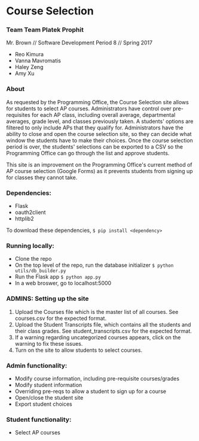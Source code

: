 # Course Selection
### Team Team Platek Prophit
Mr. Brown // Software Development Period 8 // Spring 2017
* Reo Kimura 
* Vanna Mavromatis
* Haley Zeng
* Amy Xu

### About
As requested by the Programming Office, the Course Selection site allows for students to select AP courses. Administrators have control over pre-requisites for each AP class, including overall average, departmental averages, grade level, and classes previously taken. A students' options are filtered to only include APs that they qualify for. Administrators have the ability to close and open the course selection site, so they can decide what window the students have to make their choices. Once the course selection period is over, the students' selections can be exported to a CSV so the Programming Office can go through the list and approve students.

This site is an improvement on the Programming Office's current method of AP course selection (Google Forms) as it prevents students from signing up for classes they cannot take. 

### Dependencies:
* Flask
* oauth2client
* httplib2

To download these dependencies, 
```$ pip install <dependency>```

### Running locally:
* Clone the repo
* On the top level of the repo, run the database initializer
```$ python utils/db_builder.py```
* Run the Flask app
```$ python app.py```
* In a web broswer, go to localhost:5000

### ADMINS: Setting up the site 
1. Upload the Courses file which is the master list of all courses. See courses.csv for the expected format.
2. Upload the Student Transcripts file, which contains all the students and their class grades. See student_transcripts.csv for the expected format.
3. If a warning regarding uncategorized courses appears, click on the warning to fix these issues.
4. Turn on the site to allow students to select courses.

### Admin functionality:
* Modify course information, including pre-requisite courses/grades
* Modify student information
* Overriding pre-reqs to allow a student to sign up for a course
* Open/close the student site
* Export student choices

### Student functionality:
* Select AP courses
